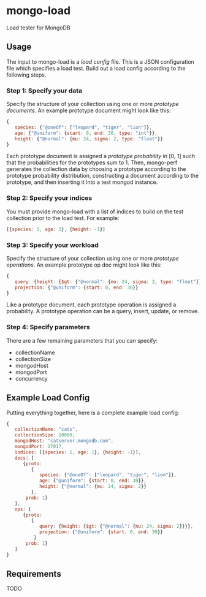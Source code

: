 mongo-load
==========

Load tester for MongoDB

## Usage

The input to mongo-load is a _load config_ file. This is a JSON configuration file which specifies a load test. Build out a load config according to the following steps.

### Step 1: Specify your data

Specify the structure of your collection using one or more _prototype documents_. An example prototype document might look like this:

```javascript
{
   species: {"@oneOf": ["leopard", "tiger", "lion"]},
   age: {"@uniform": {start: 0, end: 30, type: "int"}},
   height: {"@normal": {mu: 24, sigma: 2, type: "float"}}
}
```

Each prototype document is assigned a _prototype probability_ in [0, 1] such that the probabilities for the prototypes sum to 1. Then, mongo-perf generates the collection data by choosing a prototype according to the prototype probability distribution, constructing a document according to the prototype, and then inserting it into a test mongod instance.

### Step 2: Specify your indices

You must provide mongo-load with a list of indices to build on the test collection prior to the load test. For example:

```javascript
[{species: 1, age: 1}, {height: -1}]
```

### Step 3: Specify your workload

Specify the structure of your collection using one or more _prototype operations_. An example prototype op doc might look like this:

```javascript
{
   query: {height: {$gt: {"@normal": {mu: 24, sigma: 2, type: "float"}}}},
   projection: {"@uniform": {start: 0, end: 30}}
}
```

Like a prototype document, each prototype operation is assigned a probability. A prototype operation can be a query, insert, update, or remove.

### Step 4: Specify parameters

There are a few remaining parameters that you can specify:
* collectionName
* collectionSize
* mongodHost
* mongodPort
* concurrency

## Example Load Config

Putting everything together, here is a complete example load config:

```javascript
{
   collectionName: "cats",
   collectionSize: 10000,
   mongodHost: "catserver.mongodb.com",
   mongodPort: 27017,
   indices: [{species: 1, age: 1}, {height: -1}],
   docs: [
      {proto:
         {
            species: {"@oneOf": ["leopard", "tiger", "lion"]},
            age: {"@uniform": {start: 0, end: 30}},
            height: {"@normal": {mu: 24, sigma: 2}}
         },
       prob: 1}
   ],
   ops: [   
      {proto:
         {
            query: {height: {$gt: {"@normal": {mu: 24, sigma: 2}}}},
            projection: {"@uniform": {start: 0, end: 30}}
          }
       prob: 1}
   ]
}

```

## Requirements

TODO
